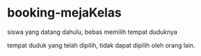 # booking-mejaKelas
siswa yang datang dahulu, bebas memilih tempat duduknya

tempat duduk yang telah dipilih, tidak dapat dipilih oleh orang lain.
